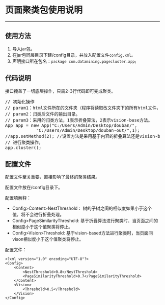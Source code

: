 # 页面聚类包使用说明
----

## 使用方法
1. 导入jar包。
2. 在jar包同层目录下建/config目录，并放入配置文件`config.xml`。
3. 声明接口所在包名：`package com.datamining.pagecluster.app;`

## 代码说明
接口掩盖了一切底层操作，只需2-3行代码即可完成聚类。

<pre>
// 初始化操作
// param1：html文件所在的文件夹（程序将读取改文件夹下的所有html文件，包括子目录）。
// param2：归类后文件的输出目录。
// param3：采用的归类方法，1表示折叠算法，2表示vision-base方法。
App app = new App("C:/Users/Admin/Desktop/douban/",
		    "C:/Users/Admin/Desktop/douban-out/",1);
//app.setMethod(2); //设置方法是采用基于内容的折叠算法还是vision-base的方法，前者参数设置为1，后者参数设置为2（默认设置为1，错误设置也将被强行设置为1）。
// 进行聚类操作。
app.cluster();
</pre>

## 配置文件
配置文件至关重要，直接影响了最终的聚类结果。

配置文件放在/config目录下。

配置项解释：

* Config>Content>NestThreshold： 树的子树之间的相似度如果小于这个值，将不会进行折叠处理。
* Config>PageSimilarityThreshold: 基于折叠算法进行聚类时，当页面之间的相似度小于这个值聚类将停止。
* Config>Vision>Threshold: 基于vision-based方法进行聚类时，当页面间vison相似度小于这个值聚类将停止。

配置文件：
```lang=xml
<?xml version="1.0" encoding="UTF-8"?>
<Config>
    <Content>
        <NestThreshold>0.8</NestThreshold>
        <PageSimilarityThreshold>0.7</PageSimilarityThreshold>
    </Content>
    <Vision>
        <Threshold>0.5</Threshold>
    </Vision>
</Config>
```
